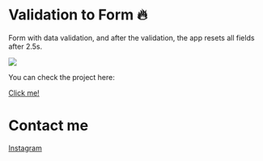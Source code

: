 # Validation to Form :fire: 


Form with data validation, and after the validation, the app resets all fields after 2.5s. 

![](https://gabrielcaamargo.github.io/form-validator/assets/images/listening-to-music.jpg)

You can check the project here:

[Click me!](https://gabrielcaamargo.github.io/form-validator/)

# Contact me

[Instagram](https://instagram.com/gabcamargo)
